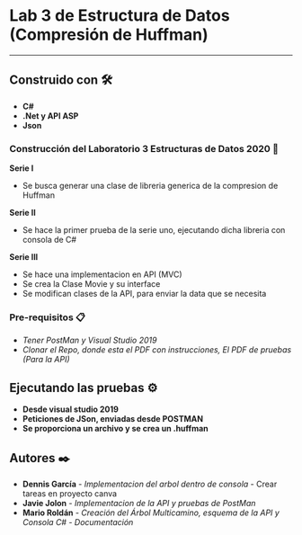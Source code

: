 # Lab 3 de Estructura de Datos (Compresión de Huffman)

------

## Construido con 🛠️

- **C#**
- **.Net y API ASP**
- **Json**

### Construcción del Laboratorio 3 Estructuras de Datos 2020 🔧

**Serie I**

- Se busca generar una clase de libreria generica de la compresion de Huffman

**Serie II**

- Se hace la primer prueba de la serie uno, ejecutando dicha libreria con consola de C#

**Serie III**

- Se hace una implementacion en API (MVC)
- Se crea la Clase Movie y su interface
- Se modifican clases de la API, para enviar la data que se necesita

### Pre-requisitos 📋

- *Tener PostMan y Visual Studio 2019*
- *Clonar el Repo, donde esta el PDF con instrucciones, El PDF de pruebas (Para la API)*

## Ejecutando las pruebas ⚙️

- **Desde visual studio 2019**
- **Peticiones de JSon, enviadas desde POSTMAN**
- **Se proporciona un archivo y se crea un .huffman**

## Autores ✒️

- **Dennis García** - *Implementacion del arbol dentro de consola*  -  Crear tareas en proyecto canva
- **Javie Jolon** - *Implementacion de la API y pruebas de PostMan*
- **Mario Roldán** - *Creación del Árbol Multicamino, esquema de la API y Consola C#* - *Documentación*
